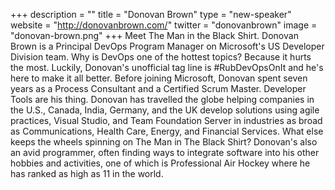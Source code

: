 +++
description = ""
title = "Donovan Brown"
type = "new-speaker"
website = "http://donovanbrown.com/"
twitter = "donovanbrown"
image = "donovan-brown.png"
+++
Meet The Man in the Black Shirt. Donovan Brown is a Principal DevOps Program Manager on Microsoft's US Developer Division team. Why is DevOps one of the hottest topics? Because it hurts the most. Luckily, Donovan's unofficial tag line is #RubDevOpsOnIt and he's here to make it all better. Before joining Microsoft, Donovan spent seven years as a Process Consultant and a Certified Scrum Master. Developer Tools are his thing. Donovan has travelled the globe helping companies in the U.S., Canada, India, Germany, and the UK develop solutions using agile practices, Visual Studio, and Team Foundation Server in industries as broad as Communications, Health Care, Energy, and Financial Services. What else keeps the wheels spinning on The Man in The Black Shirt? Donovan's also an avid programmer, often finding ways to integrate software into his other hobbies and activities, one of which is Professional Air Hockey where he has ranked as high as 11 in the world.